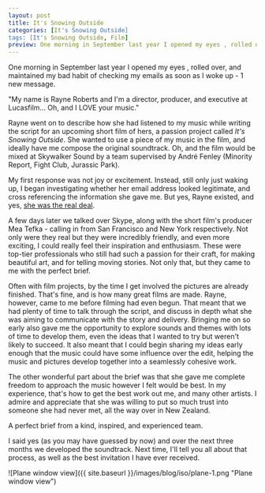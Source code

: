 ```yaml
---
layout: post
title: It's Snowing Outside
categories: [It's Snowing Outside]
tags: [It's Snowing Outside, Film]
preview: One morning in September last year I opened my eyes , rolled over, and maintained my bad habit of checking my emails as soon as I woke up - 1 new message.
---
```


One morning in September last year I opened my eyes , rolled over, and maintained my bad habit of checking my emails as soon as I woke up - 1 new message.

"My name is Rayne Roberts and I'm a director, producer, and executive at Lucasfilm... Oh, and I LOVE your music."

Rayne went on to describe how she had listened to my music while writing the script for an upcoming short film of hers, a passion project called _It's Snowing Outside_. She wanted to use a piece of my music in the film, and ideally have me compose the original soundtrack. Oh, and the film would be mixed at Skywalker Sound by a team supervised by André Fenley (Minority Report, Fight Club, Jurassic Park).

My first response was not joy or excitement. Instead, still only just waking up, I began investigating whether her email address looked legitimate, and cross referencing the information she gave me. But yes, Rayne existed, and yes, [she was the real deal](https://www.lucasfilm.com/news/spotlight-rayne-roberts/).

A few days later we talked over Skype, along with the short film's producer Mea Tefka - calling in from San Francisco and New York respectively. Not only were they real but they were incredibly friendly, and even more exciting, I could really feel their inspiration and enthusiasm. These were top-tier professionals who still had such a passion for their craft, for making beautiful art, and for telling moving stories. Not only that, but they came to me with the perfect brief.

Often with film projects, by the time I get involved the pictures are already finished. That's fine, and is how many great films are made. Rayne, however, came to me before filming had even begun. That meant that we had plenty of time to talk through the script, and discuss in depth what she was aiming to communicate with the story and delivery. Bringing me on so early also gave me the opportunity to explore sounds and themes with lots of time to develop them, even the ideas that I wanted to try but weren't likely to succeed. It also meant that I could begin sharing my ideas early enough that the music could have some influence over the edit, helping the music and pictures develop together into a seamlessly cohesive work.

The other wonderful part about the brief was that she gave me complete freedom to approach the music however I felt would be best. In my experience, that's how to get the best work out me, and many other artists. I admire and appreciate that she was willing to put so much trust into someone she had never met, all the way over in New Zealand.

A perfect brief from a kind, inspired, and experienced team.

I said yes (as you may have guessed by now) and over the next three months we developed the soundtrack. Next time, I'll tell you all about that process, as well as the best invitation I have ever received.

![Plane window view]({{ site.baseurl }}/images/blog/iso/plane-1.png "Plane window view")
